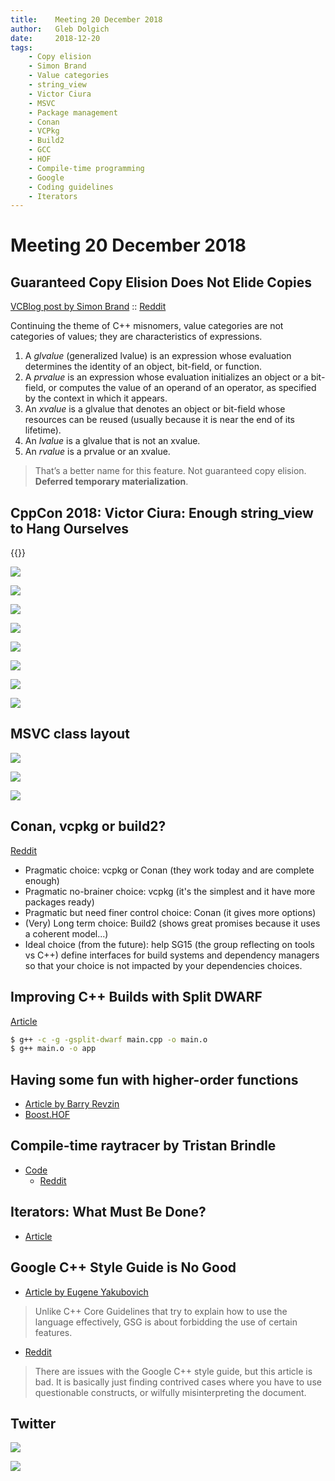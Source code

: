 ```yaml
---
title:    Meeting 20 December 2018
author:   Gleb Dolgich
date:     2018-12-20
tags:
    - Copy elision
    - Simon Brand
    - Value categories
    - string_view
    - Victor Ciura
    - MSVC
    - Package management
    - Conan
    - VCPkg
    - Build2
    - GCC
    - HOF
    - Compile-time programming
    - Google
    - Coding guidelines
    - Iterators
---
```


# Meeting 20 December 2018

## Guaranteed Copy Elision Does Not Elide Copies

[VCBlog post by Simon Brand](https://blogs.msdn.microsoft.com/vcblog/2018/12/11/guaranteed-copy-elision-does-not-elide-copies/) :: [Reddit](https://www.reddit.com/r/cpp/comments/a57q05/guaranteed_copy_elision_does_not_elide_copies/)

Continuing the theme of C++ misnomers, value categories are not categories of values; they are characteristics of expressions.

1. A *glvalue* (generalized lvalue) is an expression whose evaluation determines the identity of an object, bit-field, or function.
2. A *prvalue* is an expression whose evaluation initializes an object or a bit-field, or computes the value of an operand of an operator, as specified by the context in which it appears.
3. An *xvalue* is a glvalue that denotes an object or bit-field whose resources can be reused (usually because it is near the end of its lifetime).
4. An *lvalue* is a glvalue that is not an xvalue.
5. An *rvalue* is a prvalue or an xvalue.

> That’s a better name for this feature. Not guaranteed copy elision. **Deferred temporary materialization**.

## CppCon 2018: Victor Ciura: Enough string_view to Hang Ourselves

{{<youtube xwP4YCP_0q0>}}

![](/img/ciura-string_view-1.png)

![](/img/ciura-string_view-2.png)

![](/img/ciura-string_view-3.png)

![](/img/ciura-string_view-4.png)

![](/img/ciura-string_view-5.png)

![](/img/ciura-string_view-6.png)

![](/img/ciura-string_view-7.png)

![](/img/ciura-string_view-8.png)

## MSVC class layout

![](/img/msvc-class-layout-1.png)

![](/img/msvc-class-layout-2.png)

![](/img/msvc-class-layout-3.png)

## Conan, vcpkg or build2?

[Reddit](https://www.reddit.com/r/cpp/comments/9m4l0p/conan_vcpkg_or_build2/)

* Pragmatic choice: vcpkg or Conan (they work today and are complete enough)
* Pragmatic no-brainer choice: vcpkg (it's the simplest and it have more packages ready)
* Pragmatic but need finer control choice: Conan (it gives more options)
* (Very) Long term choice: Build2 (shows great promises because it uses a coherent model...)
* Ideal choice (from the future): help SG15 (the group reflecting on tools vs C++) define interfaces for build systems and dependency managers so that your choice is not impacted by your dependencies choices.

## Improving C++ Builds with Split DWARF

[Article](http://www.productive-cpp.com/improving-cpp-builds-with-split-dwarf/)

```bash
$ g++ -c -g -gsplit-dwarf main.cpp -o main.o
$ g++ main.o -o app
```

## Having some fun with higher-order functions

* [Article by Barry Revzin](https://medium.com/@barryrevzin/having-some-fun-with-higher-order-functions-e3e30ec69969)
* [Boost.HOF](https://www.boost.org/doc/libs/1_68_0/libs/hof/doc/html/doc/index.html#)

## Compile-time raytracer by Tristan Brindle

* [Code](https://github.com/tcbrindle/raytracer.hpp)
    - [Reddit](https://www.reddit.com/r/cpp/comments/9t2q0t/simple_compiletime_raytracer_using_c17/)

## Iterators: What Must Be Done?

* [Article](https://infektor.net/posts/2018-11-03-iterators-what-must-be-done.html)

## Google C++ Style Guide is No Good

* [Article by Eugene Yakubovich](https://eyakubovich.github.io/2018-11-27-google-cpp-style-guide-is-no-good/)

> Unlike C++ Core Guidelines that try to explain how to use the language effectively, GSG is about forbidding the use of certain features.

* [Reddit](https://www.reddit.com/r/cpp/comments/a1b7km/google_c_style_guide_is_no_good/)

> There are issues with the Google C++ style guide, but this article is bad. It is basically just finding contrived cases where you have to use questionable constructs, or wilfully misinterpreting the document.

## Twitter

![](/img/static-vs-dynamic.png)

![](/img/cpp-star-wars.png)
